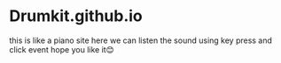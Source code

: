 # Drumkit.github.io


this is like a piano site here we can listen the sound using key press and click event
hope you like it😊
